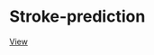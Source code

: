 # Stroke-prediction
[View](https://nbviewer.jupyter.org/github/atultyagi612/Stroke-prediction/blob/main/Stroke%20prediction.ipynb)
